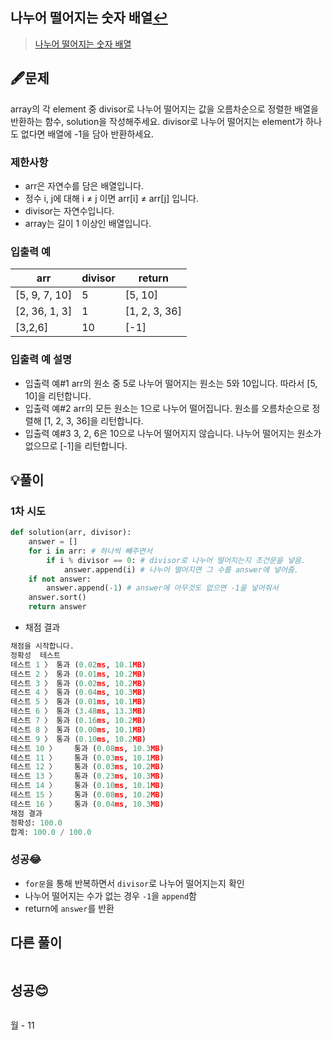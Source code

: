 ## 나누어 떨어지는 숫자 배열[↩](../programmers_practice)

> [나누어 떨어지는 숫자 배열](https://programmers.co.kr/learn/courses/30/lessons/12910)

## 🖋️문제

array의 각 element 중 divisor로 나누어 떨어지는 값을 오름차순으로 정렬한 배열을 반환하는 함수, solution을 작성해주세요.
divisor로 나누어 떨어지는 element가 하나도 없다면 배열에 -1을 담아 반환하세요.

### 제한사항

- arr은 자연수를 담은 배열입니다.
- 정수 i, j에 대해 i ≠ j 이면 arr[i] ≠ arr[j] 입니다.
- divisor는 자연수입니다.
- array는 길이 1 이상인 배열입니다.

### 입출력 예

| arr           | divisor | return        |
| ------------- | ------- | ------------- |
| [5, 9, 7, 10] | 5       | [5, 10]       |
| [2, 36, 1, 3] | 1       | [1, 2, 3, 36] |
| [3,2,6]       | 10      | [-1]          |

### 입출력 예 설명

* 입출력 예#1
  arr의 원소 중 5로 나누어 떨어지는 원소는 5와 10입니다. 따라서 [5, 10]을 리턴합니다.
* 입출력 예#2
  arr의 모든 원소는 1으로 나누어 떨어집니다. 원소를 오름차순으로 정렬해 [1, 2, 3, 36]을 리턴합니다.
* 입출력 예#3
  3, 2, 6은 10으로 나누어 떨어지지 않습니다. 나누어 떨어지는 원소가 없으므로 [-1]을 리턴합니다.

## 💡풀이

### 1차 시도

```python
def solution(arr, divisor):
    answer = []
    for i in arr: # 하나씩 빼주면서
        if i % divisor == 0: # divisor로 나누어 떨어지는지 조건문을 넣음.
            answer.append(i) # 나누어 떨어지면 그 수를 answer에 넣어줌.
    if not answer:
        answer.append(-1) # answer에 아무것도 없으면 -1을 넣어줘서
    answer.sort()
    return answer
```

* 채점 결과

```python
채점을 시작합니다.
정확성  테스트
테스트 1 〉	통과 (0.02ms, 10.1MB)
테스트 2 〉	통과 (0.01ms, 10.2MB)
테스트 3 〉	통과 (0.02ms, 10.2MB)
테스트 4 〉	통과 (0.04ms, 10.3MB)
테스트 5 〉	통과 (0.01ms, 10.1MB)
테스트 6 〉	통과 (3.48ms, 13.3MB)
테스트 7 〉	통과 (0.16ms, 10.2MB)
테스트 8 〉	통과 (0.00ms, 10.1MB)
테스트 9 〉	통과 (0.10ms, 10.2MB)
테스트 10 〉	통과 (0.08ms, 10.3MB)
테스트 11 〉	통과 (0.03ms, 10.1MB)
테스트 12 〉	통과 (0.03ms, 10.2MB)
테스트 13 〉	통과 (0.23ms, 10.3MB)
테스트 14 〉	통과 (0.10ms, 10.1MB)
테스트 15 〉	통과 (0.08ms, 10.2MB)
테스트 16 〉	통과 (0.04ms, 10.3MB)
채점 결과
정확성: 100.0
합계: 100.0 / 100.0
```

### 성공😂
- `for문`을 통해 반복하면서 `divisor`로 나누어 떨어지는지 확인
- 나누어 떨어지는 수가 없는 경우 `-1`을 `append`함
- return에 `answer`를 반환

## 다른 풀이

```python

```
## 성공😊
```python

```

월 - 11
